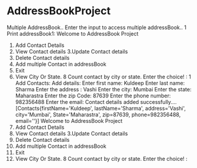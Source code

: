 # AddressBookProject

Multiple  AddressBook..
Enter the input to access multiple addressBook..
1
Print addressBook1:
Welcome to AddressBook Project
1. Add Contact Details
2. View Contact details
3.Update Contact details
4. Delete Contact details
5. Add multiple Contact in addressBook
6. Exit 
7. View City Or State.
8 Count contact by city or state.
Enter the choice! :
1
Add Contacts: 
Add details: 
Enter first name:
Kuldeep
Enter last name:
Sharma
Enter the address : 
Vashi
Enter the city: 
Mumbai
Enter the state: 
Maharastra
Enter the zip Code: 
87639
Enter the phone number: 
982356488
Enter the email: 
Contact details added successfully....[Contacts{firstName='Kuldeep', lastName='Sharma', address='Vashi', city='Mumbai', State='Maharastra', zip=87639, phone=982356488, email=''}]
Welcome to AddressBook Project
1. Add Contact Details
2. View Contact details
3.Update Contact details
4. Delete Contact details
5. Add multiple Contact in addressBook
6. Exit 
7. View City Or State.
8 Count contact by city or state.
Enter the choice! :
